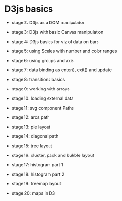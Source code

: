 # D3js basics

* stage.2: D3js as a DOM manipulator

* stage.3: D3js with basic Canvas manipulation

* stage.4: D3js basics for viz of data on bars

* stage.5: using Scales with number and color ranges

* stage.6: using groups and axis

* stage.7: data binding as enter(), exit() and update

* stage.8: transitions basics

* stage.9: working with arrays

* stage.10: loading external data

* stage.11: svg component Paths

* stage.12: arcs path

* stage.13: pie layout

* stage.14: diagonal path

* stage.15: tree layout

* stage.16: cluster, pack and bubble layout

* stage.17: histogram part 1

* stage.18: histogram part 2

* stage.19: treemap layout

* stage.20: maps in D3